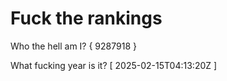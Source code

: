 # Fuck the rankings

Who the hell am I?
{ 9287918 }

What fucking year is it?
[ 2025-02-15T04:13:20Z ]
